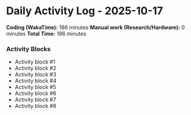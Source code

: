 # Daily Activity Log - 2025-10-17

**Coding (WakaTime):** 186 minutes
**Manual work (Research/Hardware):** 0 minutes
**Total Time:** 186 minutes

### Activity Blocks
- Activity block #1
- Activity block #2
- Activity block #3
- Activity block #4
- Activity block #5
- Activity block #6
- Activity block #7
- Activity block #8
